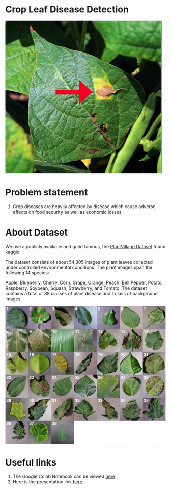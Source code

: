 # Crop Leaf Disease Detection

![Diseased leaf](Leaf.png)

# Problem statement

1. Crop diseases are heavily affected by disease which cause adverse effects on food security as well as economic losses

# About Dataset
We use a publicly available and quite famous, the [PlantVillage Dataset](https://www.kaggle.com/datasets/abdallahalidev/plantvillage-dataset) found kaggle 

The dataset consists of about 54,305 images of plant leaves collected under controlled environmental conditions. The plant images span the following 14 species:

Apple, Blueberry, Cherry, Corn, Grape, Orange, Peach, Bell Pepper, Potato, Raspberry, Soybean, Squash, Strawberry, and Tomato.
The dataset contains a total of 38 classes of plant disease and 1 class of background images 

![classes](classes.png)

# Useful links

1. The Google Colab Notebook can be viewed [here](Crop_leaf_disease_detection.ipynb).
2. Here is the presentation link  [here](https://drive.google.com/file/d/1ZIUygRHfAbFmDSSMAJH9aLJpXd47_ag6/view?usp=share_link).

